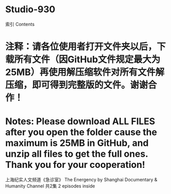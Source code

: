 # Studio-930


索引 Contents

# 注释：请各位使用者打开文件夹以后，下载所有文件（因GitHub文件规定最大为25MB）再使用解压缩软件对所有文件解压缩，即可得到完整版的文件。谢谢合作！
# Notes: Please download ALL FILES after you open the folder cause the maximum is 25MB in GitHub, and unzip all files to get the full ones. Thank you for your cooperation!

上海纪实人文频道《急诊室》 The Energency by Shanghai Documentary & Humanity Channel 共2集 2 episodes inside
